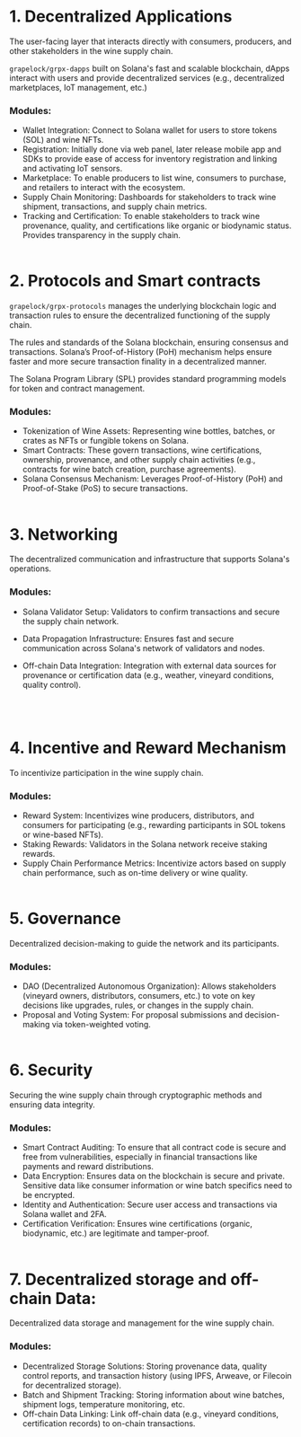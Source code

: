 # 1. Decentralized Applications

The user-facing layer that interacts directly with consumers, producers, and other stakeholders in the wine supply chain.

`grapelock/grpx-dapps` built on Solana's fast and scalable blockchain, dApps interact with users and provide decentralized services (e.g., decentralized marketplaces, IoT management, etc.)

### Modules:

- Wallet Integration: Connect to Solana wallet for users to store tokens (SOL) and wine NFTs.
- Registration: Initially done via web panel, later release mobile app and SDKs to provide ease of access for inventory registration and linking and activating IoT sensors.
- Marketplace: To enable producers to list wine, consumers to purchase, and retailers to interact with the ecosystem.
- Supply Chain Monitoring: Dashboards for stakeholders to track wine shipment, transactions, and supply chain metrics.
- Tracking and Certification: To enable stakeholders to track wine provenance, quality, and certifications like organic or biodynamic status. Provides transparency in the supply chain.
  <br >
  <br >

# 2. Protocols and Smart contracts

`grapelock/grpx-protocols` manages the underlying blockchain logic and transaction rules to ensure the decentralized functioning of the supply chain.

The rules and standards of the Solana blockchain, ensuring consensus and transactions. Solana’s Proof-of-History (PoH) mechanism helps ensure faster and more secure transaction finality in a decentralized manner.

The Solana Program Library (SPL) provides standard programming models for token and contract management.

### Modules:

- Tokenization of Wine Assets: Representing wine bottles, batches, or crates as NFTs or fungible tokens on Solana.
- Smart Contracts: These govern transactions, wine certifications, ownership, provenance, and other supply chain activities (e.g., contracts for wine batch creation, purchase agreements).
- Solana Consensus Mechanism: Leverages Proof-of-History (PoH) and Proof-of-Stake (PoS) to secure transactions.
  <br >
  <br >

# 3. Networking

The decentralized communication and infrastructure that supports Solana's operations.

### Modules:

- Solana Validator Setup: Validators to confirm transactions and secure the supply chain network.
- Data Propagation Infrastructure: Ensures fast and secure communication across Solana's network of validators and nodes.
- Off-chain Data Integration: Integration with external data sources for provenance or certification data (e.g., weather, vineyard conditions, quality control).

  <br >
  <br >

# 4. Incentive and Reward Mechanism

To incentivize participation in the wine supply chain.

### Modules:

- Reward System: Incentivizes wine producers, distributors, and consumers for participating (e.g., rewarding participants in SOL tokens or wine-based NFTs).
- Staking Rewards: Validators in the Solana network receive staking rewards.
- Supply Chain Performance Metrics: Incentivize actors based on supply chain performance, such as on-time delivery or wine quality.
  <br >
  <br>

# 5. Governance

Decentralized decision-making to guide the network and its participants.

### Modules:

- DAO (Decentralized Autonomous Organization): Allows stakeholders (vineyard owners, distributors, consumers, etc.) to vote on key decisions like upgrades, rules, or changes in the supply chain.
- Proposal and Voting System: For proposal submissions and decision-making via token-weighted voting.
  <br >
  <br >

# 6. Security

Securing the wine supply chain through cryptographic methods and ensuring data integrity.

### Modules:

- Smart Contract Auditing: To ensure that all contract code is secure and free from vulnerabilities, especially in financial transactions like payments and reward distributions.
- Data Encryption: Ensures data on the blockchain is secure and private. Sensitive data like consumer information or wine batch specifics need to be encrypted.
- Identity and Authentication: Secure user access and transactions via Solana wallet and 2FA.
- Certification Verification: Ensures wine certifications (organic, biodynamic, etc.) are legitimate and tamper-proof.
  <br>
  <br>

# 7. Decentralized storage and off-chain Data:

Decentralized data storage and management for the wine supply chain.

### Modules:

- Decentralized Storage Solutions: Storing provenance data, quality control reports, and transaction history (using IPFS, Arweave, or Filecoin for decentralized storage).
- Batch and Shipment Tracking: Storing information about wine batches, shipment logs, temperature monitoring, etc.
- Off-chain Data Linking: Link off-chain data (e.g., vineyard conditions, certification records) to on-chain transactions.

<br>
<br>
